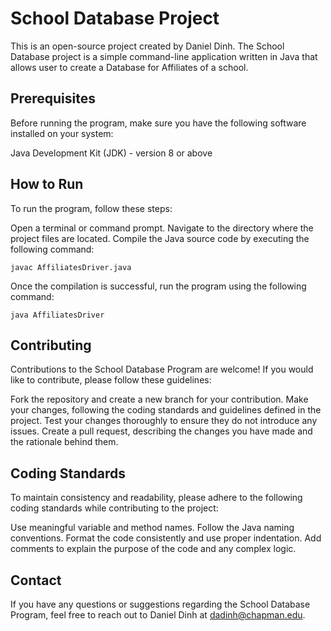 # School Database Project
This is an open-source project created by Daniel Dinh. The School Database project is a simple command-line application written in Java that allows user to create a Database for Affiliates of a school.

## Prerequisites
Before running the program, make sure you have the following software installed on your system:

Java Development Kit (JDK) - version 8 or above

## How to Run
To run the program, follow these steps:

Open a terminal or command prompt.
Navigate to the directory where the project files are located.
Compile the Java source code by executing the following command:
```
javac AffiliatesDriver.java
```
Once the compilation is successful, run the program using the following command:
```
java AffiliatesDriver
```
## Contributing
Contributions to the School Database Program are welcome! If you would like to contribute, please follow these guidelines:

Fork the repository and create a new branch for your contribution.
Make your changes, following the coding standards and guidelines defined in the project.
Test your changes thoroughly to ensure they do not introduce any issues.
Create a pull request, describing the changes you have made and the rationale behind them.
## Coding Standards
To maintain consistency and readability, please adhere to the following coding standards while contributing to the project:

Use meaningful variable and method names.
Follow the Java naming conventions.
Format the code consistently and use proper indentation.
Add comments to explain the purpose of the code and any complex logic.
## Contact
If you have any questions or suggestions regarding the School Database Program, feel free to reach out to Daniel Dinh at dadinh@chapman.edu.
